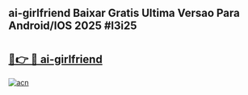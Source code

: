 ## ai-girlfriend Baixar Gratis Ultima Versao Para Android/IOS 2025 #l3i25

# <h2><a href="https://ainizakaria.my?title=ai-girlfriend&ref=20M">🔗👉 🔴 ai-girlfriend</a></h2>

[![acn](https://github.com/user-attachments/assets/0f9c940e-d8b0-45ae-aac7-cd30a18b3e1c)](https://ainizakaria.my?title=ai-girlfriend&ref=20M)


